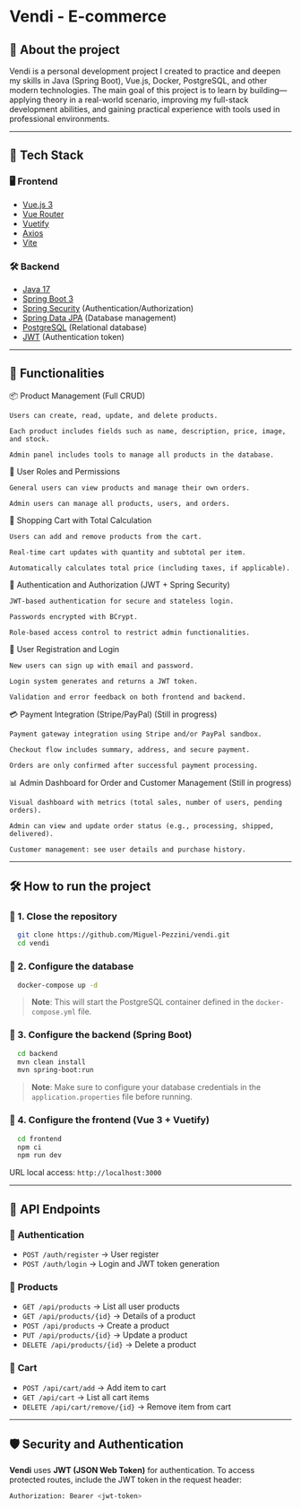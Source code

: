# Vendi - E-commerce

## 📌 About the project
Vendi is a personal development project I created to practice and deepen my skills in Java (Spring Boot), Vue.js, Docker, PostgreSQL, and other modern technologies.
The main goal of this project is to learn by building—applying theory in a real-world scenario, improving my full-stack development abilities, and gaining practical experience with tools used in professional environments.

---

## 🚀 Tech Stack

### 🖥️ **Frontend**
- [Vue.js 3](https://vuejs.org/)
- [Vue Router](https://router.vuejs.org/)
- [Vuetify](https://vuetifyjs.com/)
- [Axios](https://axios-http.com/) 
- [Vite](https://vitejs.dev/)

### 🛠️ **Backend**
- [Java 17](https://www.oracle.com/java/technologies/javase/jdk17-archive-downloads.html)
- [Spring Boot 3](https://spring.io/projects/spring-boot)
- [Spring Security](https://spring.io/projects/spring-security) (Authentication/Authorization)
- [Spring Data JPA](https://spring.io/projects/spring-data-jpa) (Database management)
- [PostgreSQL](https://www.postgresql.org/) (Relational database)
- [JWT](https://jwt.io/) (Authentication token)

---

## 🎯 Functionalities

📦 Product Management (Full CRUD)

    Users can create, read, update, and delete products.

    Each product includes fields such as name, description, price, image, and stock.

    Admin panel includes tools to manage all products in the database.

👥 User Roles and Permissions

    General users can view products and manage their own orders.

    Admin users can manage all products, users, and orders.

🛒 Shopping Cart with Total Calculation

    Users can add and remove products from the cart.

    Real-time cart updates with quantity and subtotal per item.

    Automatically calculates total price (including taxes, if applicable).

🔑 Authentication and Authorization (JWT + Spring Security)

    JWT-based authentication for secure and stateless login.

    Passwords encrypted with BCrypt.

    Role-based access control to restrict admin functionalities.

📜 User Registration and Login

    New users can sign up with email and password.

    Login system generates and returns a JWT token.

    Validation and error feedback on both frontend and backend.

💳 Payment Integration (Stripe/PayPal) (Still in progress)

    Payment gateway integration using Stripe and/or PayPal sandbox.

    Checkout flow includes summary, address, and secure payment.

    Orders are only confirmed after successful payment processing.

📊 Admin Dashboard for Order and Customer Management (Still in progress)

    Visual dashboard with metrics (total sales, number of users, pending orders).

    Admin can view and update order status (e.g., processing, shipped, delivered).

    Customer management: see user details and purchase history.

---

## 🛠️ How to run the project

### 🔹 1. Close the repository
```sh
  git clone https://github.com/Miguel-Pezzini/vendi.git
  cd vendi
```

### 🔹 2. Configure the database
``` sh
  docker-compose up -d
```

> **Note**: This will start the PostgreSQL container defined in the `docker-compose.yml` file.

### 🔹 3. Configure the backend (Spring Boot)
```sh
  cd backend
  mvn clean install
  mvn spring-boot:run
```
> **Note**: Make sure to configure your database credentials in the `application.properties` file before running.


### 🔹 4. Configure the frontend (Vue 3 + Vuetify)
```sh
  cd frontend
  npm ci
  npm run dev
```

URL local access: `http://localhost:3000`

---

## 🔗 API Endpoints

### 📌 **Authentication**
- `POST /auth/register` → User register
- `POST /auth/login` → Login and JWT token generation

### 📌 **Products**
- `GET /api/products` → List all user products
- `GET /api/products/{id}` → Details of a product
- `POST /api/products` → Create a product
- `PUT /api/products/{id}` → Update a product
- `DELETE /api/products/{id}` → Delete a product

### 📌 **Cart**
- `POST /api/cart/add` → Add item to cart
- `GET /api/cart` → List all cart items
- `DELETE /api/cart/remove/{id}` → Remove item from cart
---

## 🛡️ Security and Authentication
**Vendi** uses **JWT (JSON Web Token)** for authentication. To access protected routes, include the JWT token in the request header:
```sh
Authorization: Bearer <jwt-token>
```
